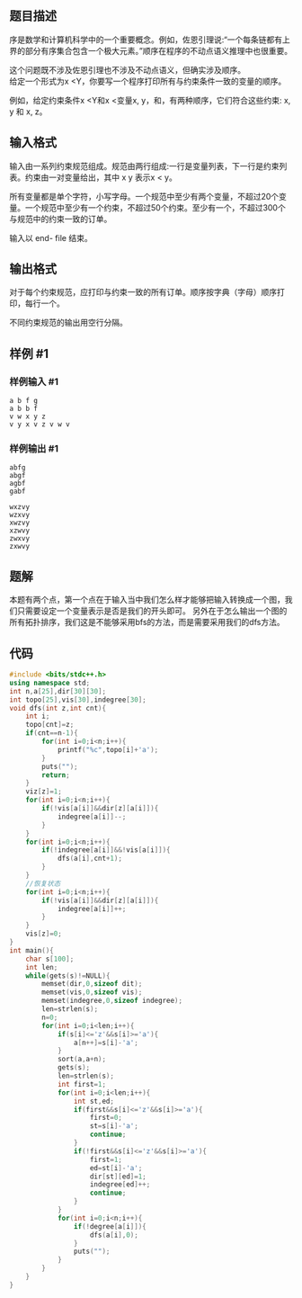 
## 题目描述
序是数学和计算机科学中的一个重要概念。例如，佐恩引理说:“一个每条链都有上界的部分有序集合包含一个极大元素。”顺序在程序的不动点语义推理中也很重要。  
  
这个问题既不涉及佐恩引理也不涉及不动点语义，但确实涉及顺序。  
给定一个形式为x <Y，你要写一个程序打印所有与约束条件一致的变量的顺序。  
  
例如，给定约束条件x <Y和x <变量x, y，和，有两种顺序，它们符合这些约束: x, y 和 x, z。

## 输入格式
输入由一系列约束规范组成。规范由两行组成:一行是变量列表，下一行是约束列表。约束由一对变量给出，其中 x y 表示x < y。  
  
所有变量都是单个字符，小写字母。一个规范中至少有两个变量，不超过20个变量。一个规范中至少有一个约束，不超过50个约束。至少有一个，不超过300个与规范中的约束一致的订单。  
  
输入以 end- file 结束。


## 输出格式

对于每个约束规范，应打印与约束一致的所有订单。顺序按字典（字母）顺序打印，每行一个。  
  
不同约束规范的输出用空行分隔。

## 样例 #1

### 样例输入 #1

```
a b f g
a b b f
v w x y z
v y x v z v w v
```

### 样例输出 #1

```
abfg
abgf
agbf
gabf

wxzvy
wzxvy
xwzvy
xzwvy
zwxvy
zxwvy

```

## 题解
本题有两个点，第一个点在于输入当中我们怎么样才能够把输入转换成一个图，我们只需要设定一个变量表示是否是我们的开头即可。
另外在于怎么输出一个图的所有拓扑排序，我们这是不能够采用bfs的方法，而是需要采用我们的dfs方法。

## 代码
```cpp
#include <bits/stdc++.h>
using namespace std;
int n,a[25],dir[30][30];
int topo[25],vis[30],indegree[30];
void dfs(int z,int cnt){
	int i;
	topo[cnt]=z;
	if(cnt==n-1){
		for(int i=0;i<n;i++){
			printf("%c",topo[i]+'a');
		}
		puts("");
		return;
	}
	viz[z]=1;
	for(int i=0;i<n;i++){
		if(!vis[a[i]]&&dir[z][a[i]]){
			indegree[a[i]]--;
		}
	}
	for(int i=0;i<n;i++){
		if(!indegree[a[i]]&&!vis[a[i]]){
			dfs(a[i],cnt+1);
		}
	}
	//恢复状态 
	for(int i=0;i<n;i++){
		if(!vis[a[i]]&&dir[z][a[i]]){
			indegree[a[i]]++;
		}
	}
	vis[z]=0;
}
int main(){
	char s[100];
	int len;
	while(gets(s)!=NULL){
		memset(dir,0,sizeof dit);
		memset(vis,0,sizeof vis);
		memset(indegree,0,sizeof indegree);
		len=strlen(s);
		n=0;
		for(int i=0;i<len;i++){
			if(s[i]<='z'&&s[i]>='a'){
				a[n++]=s[i]-'a';
			}
			sort(a,a+n);
			gets(s);
			len=strlen(s);
			int first=1;
			for(int i=0;i<len;i++){
				int st,ed;
				if(first&&s[i]<='z'&&s[i]>='a'){
					first=0;
					st=s[i]-'a';
					continue;
				}
				if(!first&&s[i]<='z'&&s[i]>='a'){
					first=1;
					ed=st[i]-'a';
					dir[st][ed]=1;
					indegree[ed]++;
					continue;
				}
			}
			for(int i=0;i<n;i++){
				if(!degree[a[i]]){
					dfs(a[i],0);
				}
				puts("");
			}
		}
	} 
} 

```